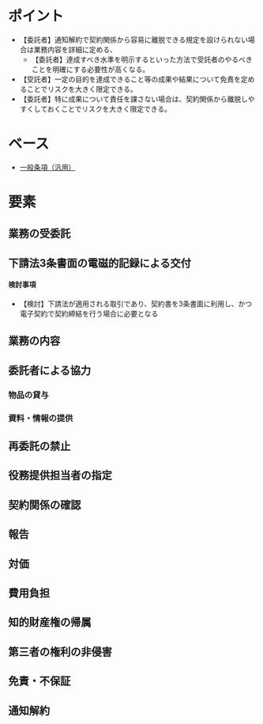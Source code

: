 # ポイント
- 【委託者】通知解約で契約関係から容易に離脱できる規定を設けられない場合は業務内容を詳細に定める、
  - 【委託者】達成すべき水準を明示するといった方法で受託者のやるべきことを明確にする必要性が高くなる。
- 【受託者】一定の目的を達成できること等の成果や結果について免責を定めることでリスクを大きく限定できる。
- 【委託者】特に成果について責任を課さない場合は、契約関係から離脱しやすくしておくことでリスクを大きく限定できる。

# ベース
- [一般条項（汎用）](https://github.com/katax/contract-manuals/blob/master/framework/%E4%B8%80%E8%88%AC%E6%9D%A1%E9%A0%85%EF%BC%88%E6%B1%8E%E7%94%A8%EF%BC%89)

# 要素
## 業務の受委託

## 下請法3条書面の電磁的記録による交付
#### 検討事項
- 【検討】下請法が適用される取引であり、契約書を3条書面に利用し、かつ電子契約で契約締結を行う場合に必要となる

## 業務の内容

## 委託者による協力
### 物品の貸与

### 資料・情報の提供

## 再委託の禁止

## 役務提供担当者の指定

## 契約関係の確認

## 報告

## 対価

## 費用負担

## 知的財産権の帰属

## 第三者の権利の非侵害

## 免責・不保証

## 通知解約


